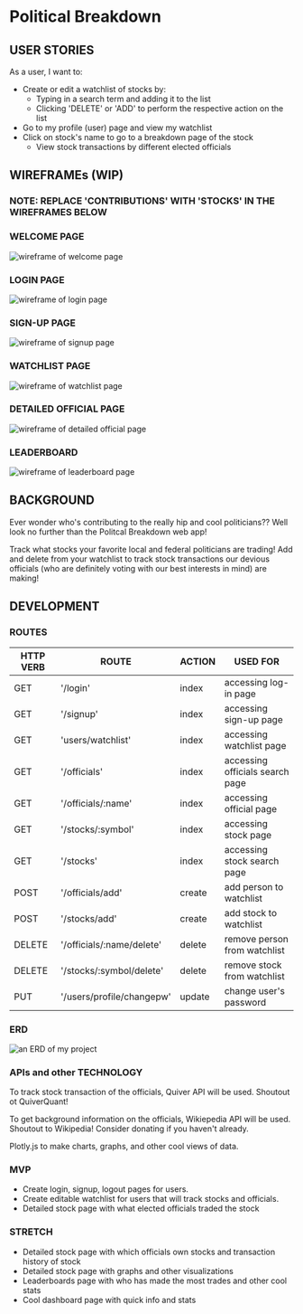# Political Breakdown

## USER STORIES

As a user, I want to:

- Create or edit a watchlist of stocks by:
  - Typing in a search term and adding it to the list
  - Clicking 'DELETE' or 'ADD' to perform the respective action on the list
- Go to my profile (user) page and view my watchlist
- Click on stock's name to go to a breakdown page of the stock
  - View stock transactions by different elected officials

## WIREFRAMEs (WIP)

### NOTE: REPLACE 'CONTRIBUTIONS' WITH 'STOCKS' IN THE WIREFRAMES BELOW

### WELCOME PAGE

![wireframe of welcome page](./readme_docs/Welcome_page_Wireframe.drawio.png)

### LOGIN PAGE

![wireframe of login page](./readme_docs/Login2_Wireframe.drawio.png)

### SIGN-UP PAGE

![wireframe of signup page](./readme_docs/Sign-up_Wireframe.drawio.png)

### WATCHLIST PAGE

![wireframe of watchlist page](./readme_docs/Watchlist_Wireframe.drawio.png)

### DETAILED OFFICIAL PAGE

![wireframe of detailed official page](./readme_docs/Detailed_Official_Wireframe.drawio.png)

### LEADERBOARD

![wireframe of leaderboard page](./readme_docs/Leaderboard_Wireframe.drawio.png)

## BACKGROUND

Ever wonder who's contributing to the really hip and cool politicians?? Well look no further than the Politcal Breakdown web app!

Track what stocks your favorite local and federal politicians are trading! Add and delete from your watchlist to track stock transactions our devious officials (who are definitely voting with our best interests in mind) are making!

## DEVELOPMENT

### ROUTES

| HTTP VERB | ROUTE                     | ACTION | USED FOR                        |
| --------- | ------------------------- | ------ | ------------------------------- |
| GET       | '/login'                  | index  | accessing log-in page           |
| GET       | '/signup'                 | index  | accessing sign-up page          |
| GET       | 'users/watchlist'         | index  | accessing watchlist page        |
| GET       | '/officials'              | index  | accessing officials search page |
| GET       | '/officials/:name'        | index  | accessing official page         |
| GET       | '/stocks/:symbol'         | index  | accessing stock page            |
| GET       | '/stocks'                 | index  | accessing stock search page     |
| POST      | '/officials/add'          | create | add person to watchlist         |
| POST      | '/stocks/add'             | create | add stock to watchlist          |
| DELETE    | '/officials/:name/delete' | delete | remove person from watchlist    |
| DELETE    | '/stocks/:symbol/delete'  | delete | remove stock from watchlist     |
| PUT       | '/users/profile/changepw' | update | change user's password          |

### ERD

![an ERD of my project](./readme_docs/ERD.drawio.png)

### APIs and other TECHNOLOGY

To track stock transaction of the officials, Quiver API will be used. Shoutout ot QuiverQuant!

To get background information on the officials, Wikiepedia API will be used. Shoutout to Wikipedia! Consider donating if you haven't already.

Plotly.js to make charts, graphs, and other cool views of data.

### MVP

- Create login, signup, logout pages for users.
- Create editable watchlist for users that will track stocks and officials.
- Detailed stock page with what elected officials traded the stock

### STRETCH

- Detailed stock page with which officials own stocks and transaction history of stock
- Detailed stock page with graphs and other visualizations
- Leaderboards page with who has made the most trades and other cool stats
- Cool dashboard page with quick info and stats
